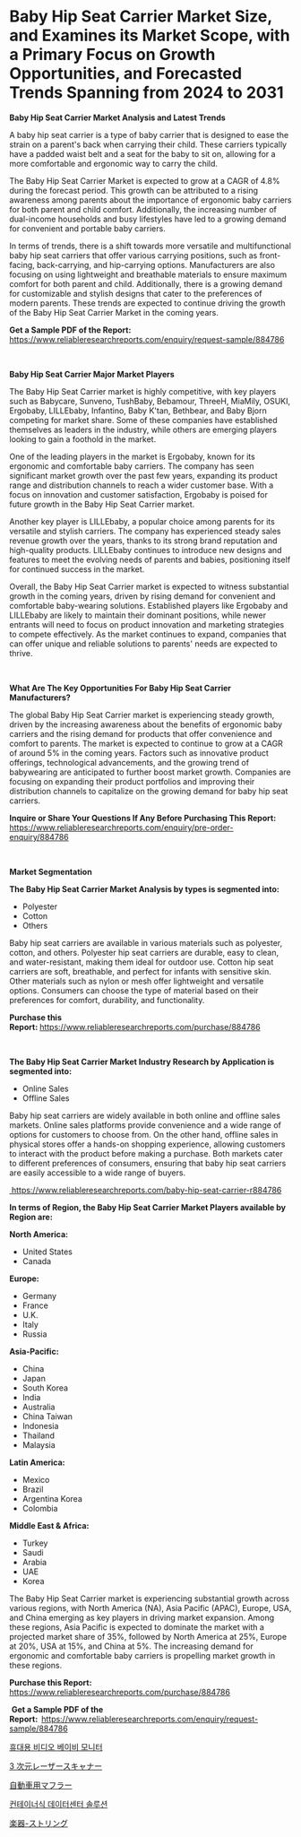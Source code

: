 <p><h1>Baby Hip Seat Carrier Market Size, and Examines its Market Scope, with a Primary Focus on Growth Opportunities, and Forecasted Trends Spanning from 2024 to 2031</h1></p><p><strong>Baby Hip Seat Carrier Market Analysis and Latest Trends</strong></p>
<p><p>A baby hip seat carrier is a type of baby carrier that is designed to ease the strain on a parent's back when carrying their child. These carriers typically have a padded waist belt and a seat for the baby to sit on, allowing for a more comfortable and ergonomic way to carry the child.</p><p>The Baby Hip Seat Carrier Market is expected to grow at a CAGR of 4.8% during the forecast period. This growth can be attributed to a rising awareness among parents about the importance of ergonomic baby carriers for both parent and child comfort. Additionally, the increasing number of dual-income households and busy lifestyles have led to a growing demand for convenient and portable baby carriers.</p><p>In terms of trends, there is a shift towards more versatile and multifunctional baby hip seat carriers that offer various carrying positions, such as front-facing, back-carrying, and hip-carrying options. Manufacturers are also focusing on using lightweight and breathable materials to ensure maximum comfort for both parent and child. Additionally, there is a growing demand for customizable and stylish designs that cater to the preferences of modern parents. These trends are expected to continue driving the growth of the Baby Hip Seat Carrier Market in the coming years.</p></p>
<p><strong>Get a Sample PDF of the Report:&nbsp;</strong> <a href="https://www.reliableresearchreports.com/enquiry/request-sample/884786">https://www.reliableresearchreports.com/enquiry/request-sample/884786</a></p>
<p>&nbsp;</p>
<p><strong>Baby Hip Seat Carrier Major Market Players</strong></p>
<p><p>The Baby Hip Seat Carrier market is highly competitive, with key players such as Babycare, Sunveno, TushBaby, Bebamour, ThreeH, MiaMily, OSUKI, Ergobaby, LILLEbaby, Infantino, Baby K'tan, Bethbear, and Baby Bjorn competing for market share. Some of these companies have established themselves as leaders in the industry, while others are emerging players looking to gain a foothold in the market.</p><p>One of the leading players in the market is Ergobaby, known for its ergonomic and comfortable baby carriers. The company has seen significant market growth over the past few years, expanding its product range and distribution channels to reach a wider customer base. With a focus on innovation and customer satisfaction, Ergobaby is poised for future growth in the Baby Hip Seat Carrier market.</p><p>Another key player is LILLEbaby, a popular choice among parents for its versatile and stylish carriers. The company has experienced steady sales revenue growth over the years, thanks to its strong brand reputation and high-quality products. LILLEbaby continues to introduce new designs and features to meet the evolving needs of parents and babies, positioning itself for continued success in the market.</p><p>Overall, the Baby Hip Seat Carrier market is expected to witness substantial growth in the coming years, driven by rising demand for convenient and comfortable baby-wearing solutions. Established players like Ergobaby and LILLEbaby are likely to maintain their dominant positions, while newer entrants will need to focus on product innovation and marketing strategies to compete effectively. As the market continues to expand, companies that can offer unique and reliable solutions to parents' needs are expected to thrive.</p></p>
<p>&nbsp;</p>
<p><strong>What Are The Key Opportunities For Baby Hip Seat Carrier Manufacturers?</strong></p>
<p><p>The global Baby Hip Seat Carrier market is experiencing steady growth, driven by the increasing awareness about the benefits of ergonomic baby carriers and the rising demand for products that offer convenience and comfort to parents. The market is expected to continue to grow at a CAGR of around 5% in the coming years. Factors such as innovative product offerings, technological advancements, and the growing trend of babywearing are anticipated to further boost market growth. Companies are focusing on expanding their product portfolios and improving their distribution channels to capitalize on the growing demand for baby hip seat carriers.</p></p>
<p><strong>Inquire or Share Your Questions If Any Before Purchasing This Report:</strong> <a href="https://www.reliableresearchreports.com/enquiry/pre-order-enquiry/884786">https://www.reliableresearchreports.com/enquiry/pre-order-enquiry/884786</a></p>
<p>&nbsp;</p>
<p><strong>Market Segmentation</strong></p>
<p><strong>The Baby Hip Seat Carrier Market Analysis by types is segmented into:</strong></p>
<p><ul><li>Polyester</li><li>Cotton</li><li>Others</li></ul></p>
<p><p>Baby hip seat carriers are available in various materials such as polyester, cotton, and others. Polyester hip seat carriers are durable, easy to clean, and water-resistant, making them ideal for outdoor use. Cotton hip seat carriers are soft, breathable, and perfect for infants with sensitive skin. Other materials such as nylon or mesh offer lightweight and versatile options. Consumers can choose the type of material based on their preferences for comfort, durability, and functionality.</p></p>
<p><strong>Purchase this Report:&nbsp;</strong><a href="https://www.reliableresearchreports.com/purchase/884786">https://www.reliableresearchreports.com/purchase/884786</a></p>
<p>&nbsp;</p>
<p><strong>The Baby Hip Seat Carrier Market Industry Research by Application is segmented into:</strong></p>
<p><ul><li>Online Sales</li><li>Offline Sales</li></ul></p>
<p><p>Baby hip seat carriers are widely available in both online and offline sales markets. Online sales platforms provide convenience and a wide range of options for customers to choose from. On the other hand, offline sales in physical stores offer a hands-on shopping experience, allowing customers to interact with the product before making a purchase. Both markets cater to different preferences of consumers, ensuring that baby hip seat carriers are easily accessible to a wide range of buyers.</p></p>
<p><a href="https://www.reliableresearchreports.com/baby-hip-seat-carrier-r884786">&nbsp;https://www.reliableresearchreports.com/baby-hip-seat-carrier-r884786</a></p>
<p><strong>In terms of Region, the Baby Hip Seat Carrier Market Players available by Region are:</strong></p>
<p>
    <p> <strong> North America: </strong>
        <ul>
            <li>United States</li>
            <li>Canada</li>
        </ul>
        </p> 
    <p> <strong> Europe: </strong>
        <ul>
            <li>Germany</li>
            <li>France</li>
            <li>U.K.</li>
            <li>Italy</li>
            <li>Russia</li>
        </ul>
        </p> 
    <p> <strong> Asia-Pacific: </strong>
        <ul>
            <li>China</li>
            <li>Japan</li>
            <li>South Korea</li>
            <li>India</li>
            <li>Australia</li>
            <li>China Taiwan</li>
            <li>Indonesia</li>
            <li>Thailand</li>
            <li>Malaysia</li>
        </ul>
        </p> 
    <p> <strong> Latin America: </strong>
        <ul>
            <li>Mexico</li>
            <li>Brazil</li>
            <li>Argentina Korea</li>
            <li>Colombia</li>
        </ul>
        </p> 
    <p> <strong> Middle East & Africa: </strong>
        <ul>
            <li>Turkey</li>
            <li>Saudi</li>
            <li>Arabia</li>
            <li>UAE</li>
            <li>Korea</li>
        </ul>
    </p>
    </p>
<p><p>The Baby Hip Seat Carrier market is experiencing substantial growth across various regions, with North America (NA), Asia Pacific (APAC), Europe, USA, and China emerging as key players in driving market expansion. Among these regions, Asia Pacific is expected to dominate the market with a projected market share of 35%, followed by North America at 25%, Europe at 20%, USA at 15%, and China at 5%. The increasing demand for ergonomic and comfortable baby carriers is propelling market growth in these regions.</p></p>
<p><strong>Purchase this Report: </strong><a href="https://www.reliableresearchreports.com/purchase/884786">https://www.reliableresearchreports.com/purchase/884786</a></p>
<p>&nbsp;<strong>Get a Sample PDF of the Report:&nbsp;&nbsp;</strong><a href="https://www.reliableresearchreports.com/enquiry/request-sample/884786">https://www.reliableresearchreports.com/enquiry/request-sample/884786</a></p>
<p><strong></strong></p>
<p><p><a href="https://github.com/lzuwsfreyoq70/Market-Research-Report-List-2/blob/main/3606097152787.md">휴대용 비디오 베이비 모니터</a></p><p><a href="https://medium.com/@wilmerwalsh1/3%E6%AC%A1%E5%85%83%E3%83%AC%E3%83%BC%E3%82%B6%E3%83%BC%E3%82%B9%E3%82%AD%E3%83%A3%E3%83%8A%E3%83%BC%E3%81%AE%E5%B8%82%E5%A0%B4%E3%82%B7%E3%82%A7%E3%82%A2%E3%81%A8%E6%96%B0%E3%81%97%E3%81%84%E3%83%88%E3%83%AC%E3%83%B3%E3%83%89%E5%88%86%E6%9E%90-%E3%81%9D%E3%81%AE%E3%82%BF%E3%82%A4%E3%83%97-%E3%82%A2%E3%83%97%E3%83%AA%E3%82%B1%E3%83%BC%E3%82%B7%E3%83%A7%E3%83%B3-%E3%82%A8%E3%83%B3%E3%83%89%E3%83%A6%E3%83%BC%E3%82%B9%E3%81%AB%E3%82%88%E3%82%8B%E4%BA%88%E6%B8%AC%E6%9C%9F%E9%96%932031%E5%B9%B4%E3%81%BE%E3%81%A7%E3%81%AE%E6%9C%9F%E9%96%93%E3%82%92%E5%AF%BE%E8%B1%A1%E3%81%A8%E3%81%97%E3%81%A6%E3%81%84%E3%81%BE%E3%81%99-83626a26d594">3 次元レーザースキャナー</a></p><p><a href="https://medium.com/@alexandrakristinadresen/%E3%82%B0%E3%83%AD%E3%83%BC%E3%83%90%E3%83%AB%E8%87%AA%E5%8B%95%E8%BB%8A%E3%83%9E%E3%83%95%E3%83%A9%E3%83%BC%E5%B8%82%E5%A0%B4%E3%81%AE%E8%A6%8F%E6%A8%A1%E3%81%AF-%E6%A5%AD%E7%95%8C%E4%BA%88%E6%B8%AC%E3%81%AB%E3%82%88%E3%82%8B%E3%81%A8-2024%E5%B9%B4%E3%81%8B%E3%82%892031%E5%B9%B4%E3%81%BE%E3%81%A7%E3%81%AE%E9%96%93%E3%81%AB-%E3%81%AE%E5%B9%B4%E9%96%93%E6%88%90%E9%95%B7%E7%8E%87%E3%82%92%E7%B5%8C%E9%A8%93%E3%81%99%E3%82%8B%E3%81%A8%E4%BA%88%E6%83%B3%E3%81%95%E3%82%8C%E3%81%A6%E3%81%84%E3%81%BE%E3%81%99-03accf60b0b0">自動車用マフラー</a></p><p><a href="https://github.com/marufmohassin05/Market-Research-Report-List-1/blob/main/5556977152786.md">컨테이너식 데이터센터 솔루션</a></p><p><a href="https://github.com/LizaHeller2023/Market-Research-Report-List-1/blob/main/9139767144869.md">楽器-ストリング</a></p></p>